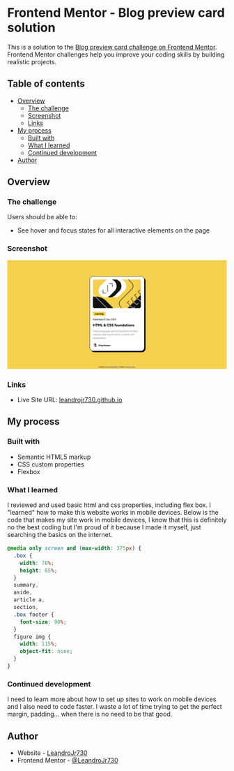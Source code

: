 # Frontend Mentor - Blog preview card solution

This is a solution to the [Blog preview card challenge on Frontend Mentor](https://www.frontendmentor.io/challenges/blog-preview-card-ckPaj01IcS). Frontend Mentor challenges help you improve your coding skills by building realistic projects.

## Table of contents

- [Overview](#overview)
  - [The challenge](#the-challenge)
  - [Screenshot](#screenshot)
  - [Links](#links)
- [My process](#my-process)
  - [Built with](#built-with)
  - [What I learned](#what-i-learned)
  - [Continued development](#continued-development)
- [Author](#author)

## Overview

### The challenge

Users should be able to:

- See hover and focus states for all interactive elements on the page

### Screenshot

![](/blog-preview-card-main/assets/images/LeandroBlogCard.png)

### Links

- Live Site URL: [leandrojr730.github.io](https://leandrojr730.github.io)

## My process

### Built with

- Semantic HTML5 markup
- CSS custom properties
- Flexbox

### What I learned

I reviewed and used basic html and css properties, including flex box.
I "learned" how to make this website works in mobile devices.
Below is the code that makes my site work in mobile devices, I know that this is definitely no the best coding but I'm proud of it because I made it myself, just searching the basics on the internet.

```css
@media only screen and (max-width: 375px) {
  .box {
    width: 70%;
    height: 65%;
  }
  summary,
  aside,
  article a,
  section,
  .box footer {
    font-size: 90%;
  }
  figure img {
    width: 115%;
    object-fit: none;
  }
}
```

### Continued development

I need to learn more about how to set up sites to work on mobile devices and I also need to code faster. I waste a lot of time trying to get the perfect margin, padding... when there is no need to be that good.

## Author

- Website - [LeandroJr730](https://leandrojr730.github.io)
- Frontend Mentor - [@LeandroJr730](https://www.frontendmentor.io/profile/LeandroJr730)
